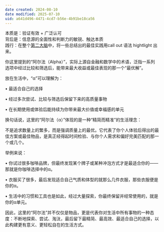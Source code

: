 ```yaml
---
date created: 2024-08-10
date modified: 2025-07-10
uid: a641d496-4471-4cd7-b56e-4b91be18ca56
---
```


本质是：验证有效 + 广泛认可  
背后是：信息源的全面性和判断力的敏锐、触达本质  
践行：在整个[第二大脑](第二大脑.md)中，将一些总结出的最佳实践用call out 语法 hightlight 出来。

你这里提到的“阿尔法（Alpha）”，实际上源自金融和数学中的术语，泛指一系列选项中经过比较和筛选后，能带来最大收益或最佳表现的那一个“最优解”。

  

放在生活中，“α”可以理解为：

• 最适合自己的选择

• 经过多次尝试、比较与筛选后保留下来的高质量事物

• 在长期使用或体验后能持续为你带来最大价值或幸福感的单元

  

换句话说，这里的“阿尔法（α）”体现的是一种“精简而精准”的生活理念：

不是追求数量上的繁多，而是强调质量上的最优。它代表了你个人体验后得出的最佳方案或最佳物品，是真正经得起时间检验、与你个人需求和偏好完美匹配的那一个或几个。

  

举例来说：

• 你试过很多咖啡品牌，但最终发现某个牌子或某种冲泡方式才是最适合你的——那就是你咖啡选择中的α。

• 衣服买了很多，最后发现适合自己气质和体型的就那么几件衣服，那些衣服便是你的α。

• 生活中的习惯和工具也是如此，经过大量探索，你最终保留并经常使用的，就是你的α单元。

  

因此，这里的“阿尔法”并不仅仅是物品，更是代表你对生活中所有事物的一种态度：不断地探索、尝试、淘汰，最后留下最精简、最高效、最适合自己的选择，以此构建更有意义、更轻松自在的生活方式。

